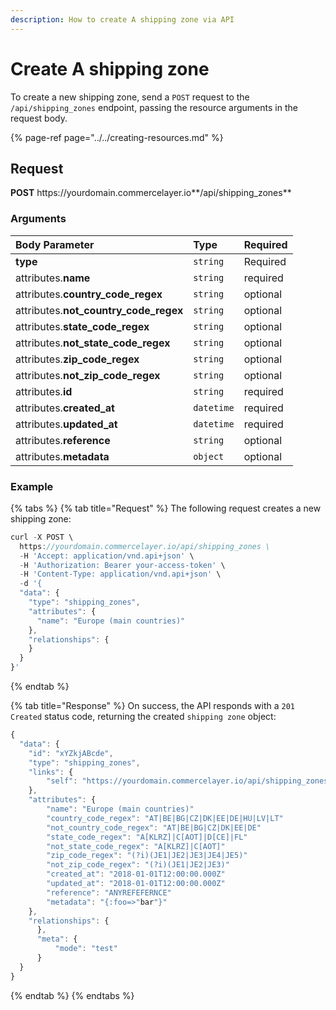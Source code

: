 ```yaml
---
description: How to create A shipping zone via API
---
```


# Create A shipping zone

To create a new shipping zone, send a `POST` request to the `/api/shipping_zones` endpoint, passing the resource arguments in the request body.

{% page-ref page="../../creating-resources.md" %}

## Request

**POST** https\://yourdomain.commercelayer.io**/api/shipping_zones**

### Arguments

| Body Parameter | Type | Required |
| :--- | :--- | :--- |
| **type** | `string` | Required |
| attributes.**name** | `string` | required |
| attributes.**country_code_regex** | `string` | optional |
| attributes.**not_country_code_regex** | `string` | optional |
| attributes.**state_code_regex** | `string` | optional |
| attributes.**not_state_code_regex** | `string` | optional |
| attributes.**zip_code_regex** | `string` | optional |
| attributes.**not_zip_code_regex** | `string` | optional |
| attributes.**id** | `string` | required |
| attributes.**created_at** | `datetime` | required |
| attributes.**updated_at** | `datetime` | required |
| attributes.**reference** | `string` | optional |
| attributes.**metadata** | `object` | optional |

### Example

{% tabs %}
{% tab title="Request" %}
The following request creates a new shipping zone:

```javascript
curl -X POST \
  https://yourdomain.commercelayer.io/api/shipping_zones \
  -H 'Accept: application/vnd.api+json' \
  -H 'Authorization: Bearer your-access-token' \
  -H 'Content-Type: application/vnd.api+json' \
  -d '{
  "data": {
    "type": "shipping_zones",
    "attributes": {
      "name": "Europe (main countries)"
    },
    "relationships": {
    }
  }
}'
```
{% endtab %}

{% tab title="Response" %}
On success, the API responds with a `201 Created` status code, returning the created `shipping zone` object:

```javascript
{
  "data": {
    "id": "xYZkjABcde",
    "type": "shipping_zones",
    "links": {
        "self": "https://yourdomain.commercelayer.io/api/shipping_zones/xYZkjABcde"
    },
    "attributes": {
        "name": "Europe (main countries)"
        "country_code_regex": "AT|BE|BG|CZ|DK|EE|DE|HU|LV|LT"
        "not_country_code_regex": "AT|BE|BG|CZ|DK|EE|DE"
        "state_code_regex": "A[KLRZ]|C[AOT]|D[CE]|FL"
        "not_state_code_regex": "A[KLRZ]|C[AOT]"
        "zip_code_regex": "(?i)(JE1|JE2|JE3|JE4|JE5)"
        "not_zip_code_regex": "(?i)(JE1|JE2|JE3)"
        "created_at": "2018-01-01T12:00:00.000Z"
        "updated_at": "2018-01-01T12:00:00.000Z"
        "reference": "ANYREFEFERNCE"
        "metadata": "{:foo=>"bar"}"
    },
    "relationships": {
      },
      "meta": {
          "mode": "test"
      }
  }
}
```
{% endtab %}
{% endtabs %}
